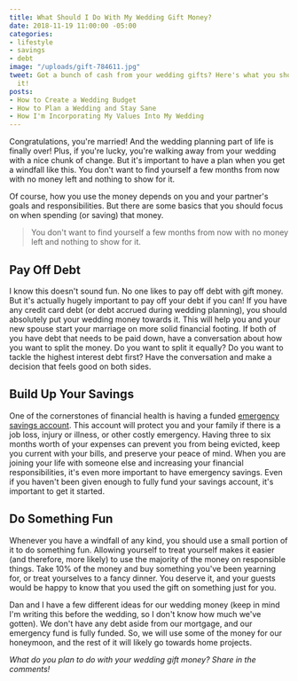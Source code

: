 ```yaml
---
title: What Should I Do With My Wedding Gift Money?
date: 2018-11-19 11:00:00 -05:00
categories:
- lifestyle
- savings
- debt
image: "/uploads/gift-784611.jpg"
tweet: Got a bunch of cash from your wedding gifts? Here's what you should do with
  it!
posts:
- How to Create a Wedding Budget
- How to Plan a Wedding and Stay Sane
- How I'm Incorporating My Values Into My Wedding
---
```


Congratulations, you're married! And the wedding planning part of life is finally over! Plus, if you're lucky, you're walking away from your wedding with a nice chunk of change. But it's important to have a plan when you get a windfall like this. You don't want to find yourself a few months from now with no money left and nothing to show for it.

Of course, how you use the money depends on you and your partner's goals and responsibilities. But there are some basics that you should focus on when spending (or saving) that money.

> You don't want to find yourself a few months from now with no money left and nothing to show for it.

## Pay Off Debt

I know this doesn't sound fun. No one likes to pay off debt with gift money. But it's actually hugely important to pay off your debt if you can! If you have any credit card debt (or debt accrued during wedding planning), you should absolutely put your wedding money towards it. This will help you and your new spouse start your marriage on more solid financial footing. If both of you have debt that needs to be paid down, have a conversation about how you want to split the money. Do you want to split it equally? Do you want to tackle the highest interest debt first? Have the conversation and make a decision that feels good on both sides. 

## Build Up Your Savings

One of the cornerstones of financial health is having a funded [emergency savings account](https://www.maggiegermano.com/blog/you-need-an-emergency-fund). This account will protect you and your family if there is a job loss, injury or illness, or other costly emergency. Having three to six months worth of your expenses can prevent you from being evicted, keep you current with your bills, and preserve your peace of mind. When you are joining your life with someone else and increasing your financial responsibilities, it's even more important to have emergency savings. Even if you haven't been given enough to fully fund your savings account, it's important to get it started. 

## Do Something Fun

Whenever you have a windfall of any kind, you should use a small portion of it to do something fun. Allowing yourself to treat yourself makes it easier (and therefore, more likely) to use the majority of the money on responsible things. Take 10% of the money and buy something you've been yearning for, or treat yourselves to a fancy dinner. You deserve it, and your guests would be happy to know that you used the gift on something just for you. 

Dan and I have a few different ideas for our wedding money (keep in mind I'm writing this before the wedding, so I don't know how much we've gotten). We don't have any debt aside from our mortgage, and our emergency fund is fully funded. So, we will use some of the money for our honeymoon, and the rest of it will likely go towards home projects. 

*What do you plan to do with your wedding gift money? Share in the comments!*